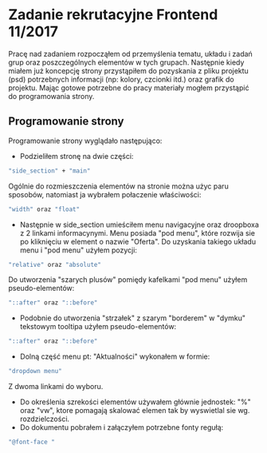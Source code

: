 # Zadanie rekrutacyjne Frontend 11/2017

Pracę nad zadaniem rozpocząłem od przemyślenia tematu, układu i zadań grup oraz poszczególnych elementów w tych grupach. Następnie kiedy miałem już koncepcję strony przystąpiłem do pozyskania z pliku projektu (psd) potrzebnych informacji (np: kolory, czcionki itd.) oraz grafik do projektu. Mając gotowe potrzebne do pracy materiały mogłem przystąpić do programowania strony.

## Programowanie strony
Programowanie strony wyglądało następująco:
  - Podzieliłem stronę na dwie części:
```sh
"side_section" + "main"
```
Ogólnie do rozmieszczenia elementów na stronie można użyc paru sposobów, natomiast ja wybrałem połaczenie właściwości:
```sh
"width" oraz "float"
```
  - Następnie w side_section umieściłem menu navigacyjne oraz droopboxa z 2 linkami informacynymi. Menu posiada "pod menu", które rozwija sie po kliknięciu w element o nazwie "Oferta". Do uzyskania takiego układu menu i "pod menu" użyłem pozycji:
```sh
"relative" oraz "absolute" 
```

 Do utworzenia "szarych plusów" pomiędy kafelkami "pod menu" użyłem pseudo-elementów:
```sh
"::after" oraz "::before"
```

  - Podobnie do utworzenia "strzałek" z szarym "borderem" w "dymku" tekstowym  tooltipa użyłem pseudo-elementów:
```sh
"::after" oraz "::before"
```

 - Dolną część menu pt: "Aktualności" wykonałem w formie:
```sh
"dropdown menu"
```
Z dwoma linkami do wyboru.

  - Do określenia szrekości elementów używałem głównie jednostek: "%" oraz "vw", ktore pomagają skalować elemen tak by wyswietlal sie wg. rozdzielczości.
  - Do dokumentu pobrałem i załączyłem potrzebne fonty regułą: 
```sh
"@font-face "
```